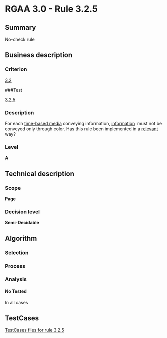 # RGAA 3.0 -  Rule 3.2.5

## Summary

No-check rule

## Business description

### Criterion

[3.2](http://asqatasun.github.io/RGAA--3.0--EN/RGAA3.0_Criteria_English_version_v1.html#crit-3-2)

###Test

[3.2.5](http://asqatasun.github.io/RGAA--3.0--EN/RGAA3.0_Criteria_English_version_v1.html#test-3-2-5)

### Description
For each <a href="http://asqatasun.github.io/RGAA--3.0--EN/RGAA3.0_Glossary_English_version_v1.html#mMediaTemp">time-based
  media</a> conveying
    information, <a href="http://asqatasun.github.io/RGAA--3.0--EN/RGAA3.0_Glossary_English_version_v1.html#mInfoCouleur">information</a>&nbsp;
    must not be conveyed only through color. Has this rule been
    implemented in a <a href="http://asqatasun.github.io/RGAA--3.0--EN/RGAA3.0_Glossary_English_version_v1.html#mPertinence">relevant</a> way? 


### Level

**A**

## Technical description

### Scope

**Page**

### Decision level

**Semi-Decidable**

## Algorithm

### Selection

### Process

### Analysis

#### No Tested 

In all cases



##  TestCases 

[TestCases files for rule 3.2.5](https://gitlab.com/asqatasun/Asqatasun/-/tree/master/rules/rules-rgaa3.0/src/test/resources/testcases/rgaa30/Rgaa30Rule030205/) 


